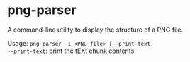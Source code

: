 # png-parser

A command-line utility to display the structure of a PNG file.

Usage: `png-parser -i <PNG file> [--print-text]`  
`--print-text`: print the tEXt chunk contents
